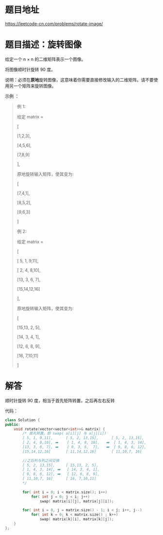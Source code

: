 # 题目地址

https://leetcode-cn.com/problems/rotate-image/

# 题目描述：旋转图像

给定一个 n × n 的二维矩阵表示一个图像。

将图像顺时针旋转 90 度。

说明：必须在**原地**旋转图像，这意味着你需要直接修改输入的二维矩阵。请不要使用另一个矩阵来旋转图像。

示例 ：
>例 1:
>
>给定 matrix = 
>
>[
>
>  [1,2,3],
>  
>  [4,5,6],
>  
> [7,8,9]
> 
>],
>
>原地旋转输入矩阵，使其变为:
>
>[
>
>  [7,4,1],
>  
>  [8,5,2],
>  
>  [9,6,3]
>  
>]
>
>例 2:
>
>给定 matrix =
>
>[
>
>  [ 5, 1, 9,11],
>  
>  [ 2, 4, 8,10],
>  
>  [13, 3, 6, 7],
>  
>  [15,14,12,16]
>  
>], 
>
>原地旋转输入矩阵，使其变为:
>
>[
>
>  [15,13, 2, 5],
>  
>  [14, 3, 4, 1],
>  
> [12, 6, 8, 9],
> 
>  [16, 7,10,11]
>  
>]


# 解答

顺时针旋转 90 度，相当于首先矩阵转置，之后再左右反转

代码：
```cpp
class Solution {
public:
    void rotate(vector<vector<int>>& matrix) {
        /* 首先转置，即 swap( a[i][j] 与 a[j][i])
        [ 5, 1, 9,11],      [ 5, 2, 13,15],      [ 5, 2, 13,15],
        [ 2, 4, 8,10], ➡️    [ 1, 4, 8, 10],   ➡️  [ 1, 4, 3, 14],
        [13, 3, 6, 7], ➡️    [ 9, 3, 6,  7],   ➡️  [ 9, 8, 6, 12],
        [15,14,12,16]       [ 11,14,12,16]       [ 11,10,7, 16]
        
        //之后列与列之间交换
        [ 5, 2, 13,15],     [ 15,13, 2, 5],
        [ 1, 4, 3, 14], ➡️   [ 14, 3, 4, 1],
        [ 9, 8, 6, 12], ➡️   [ 12, 6, 8, 9],
        [ 11,10,7, 16]      [ 16, 7,10,11]
        */
        
        for( int i = 0; i < matrix.size(); i++)
            for( int j = 0; j < i; j++)
                swap( matrix[i][j], matrix[j][i]);
        
        for( int i = 0, j = matrix.size() - 1; i < j; i++, j--)
            for( int k = 0; k < matrix.size() ; k++)
                swap( matrix[k][i], matrix[k][j]);
    }
};
```

